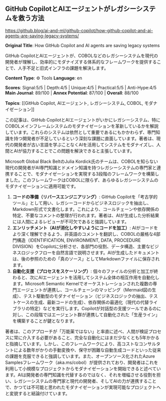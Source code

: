 ## GitHub CopilotとAIエージェントがレガシーシステムを救う方法

https://github.blog/ai-and-ml/github-copilot/how-github-copilot-and-ai-agents-are-saving-legacy-systems/

**Original Title**: How GitHub Copilot and AI agents are saving legacy systems

GitHub CopilotとAIエージェントが、COBOLなどのレガシーシステムを現代の開発者が理解し、効率的にモダナイズする体系的なフレームワークを提供することで、人手不足と旧式インフラの課題を解決します。

**Content Type**: ⚙️ Tools
**Language**: en

**Scores**: Signal:5/5 | Depth:4/5 | Unique:4/5 | Practical:5/5 | Anti-Hype:4/5
**Main Journal**: 89/100 | **Annex Potential**: 87/100 | **Overall**: 88/100

**Topics**: [[GitHub Copilot, AIエージェント, レガシーシステム, COBOL, モダナイゼーション]]

この記事は、GitHub CopilotとAIエージェントがいかにレガシーシステム、特にCOBOLメインフレームシステムのモダナイゼーションを革新しているかを解説しています。これらのシステムは依然として重要であるにもかかわらず、専門知識を持つ開発者が不足しているという深刻な課題に直面しています。著者は、現代の開発者が古い言語を学ぶことなくAIを活用してシステムをモダナイズし、人間とAIが協力することでこの問題を解決できると主張しています。

Microsoft Global Black BeltのJulia Kordick氏のチームは、COBOLを知らない現代の開発者がAI専門知識とドメイン知識を持つレガシーシステムの専門家と連携することで、モダナイゼーションを実現する3段階のフレームワークを構築しました。このフレームワークはCOBOLに限らず、あらゆるレガシーシステムのモダナイゼーションに適用可能です。

1.  **コードの準備（リバースエンジニアリング）**: GitHub Copilotを「考古学的ツール」として用い、レガシーコードからビジネスロジックを抽出し、Markdown形式で文書化します。これにより、コールチェーンや依存関係の特定、不要なコメントの整理が行われます。著者は、AIが生成した分析結果には人間によるレビューが不可欠であると強調しています。
2.  **エンリッチメント（AIが消化しやすいようにコードを加工）**: AIがコードをより深く理解できるよう、非英語のコメントを翻訳し、COBOLの厳格な4部門構造（IDENTIFICATION, ENVIRONMENT, DATA, PROCEDURE DIVISION）をCopilotに分析させ、各部門の役割、データ構造、主要なビジネスロジックフローを自然言語で説明させます。AIが生成したドキュメントは、後の参照のための「真のソース」としてMarkdownファイルに保存されます。
3.  **自動化支援（プロセスをスケーリング）**: 個々のファイルの分析と加工が終わると、次にAIエージェントを活用してシステム全体の相互作用を自動化します。Microsoft Semantic Kernelでオーケストレーションされた複数の専門エージェントが連携し、コールチェーンのマッピング（Mermaid図の生成）、テスト駆動型のモダナイゼーション（ビジネスロジックの抽出、テストケースの生成、最新コードの生成）、依存関係の最適化（現代の代替ライブラリの特定）などを実行します。Copilotが対話型の支援ツールであるのに対し、この段階ではエージェント群が連携して自動化された「生産ライン」を構築することが鍵となります。

著者は、このアプローチが「万能薬ではない」と率直に述べ、人間が検証プロセスに常に介入する必要があること、完全な自動化にはまだ少なくとも5年かかると指摘しています。しかし、このフレームワークにより、高コストなコンサルタントによる数年がかりの手動変換や、保守が困難な自動生成コードといった従来の課題を克服できると強調しています。また、オープンソース化されたAzure Samplesフレームワーク（aka.ms/cobol）が提供されており、開発者はこれを利用して小規模なプロジェクトからモダナイゼーションを開始できると述べています。AIは開発者の専門知識を代替するのではなく、それを増幅させる役割を担い、レガシーシステムの専門家と現代の開発者、そしてAIの力が連携することで、かつては不可能と思われたモダナイゼーションが実現可能なプロジェクトへと変貌すると結論付けています。